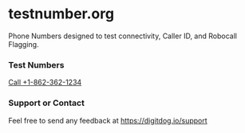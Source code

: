 # testnumber.org

Phone Numbers designed to test connectivity, Caller ID, and Robocall Flagging.

### Test Numbers

<a href="tel:+18623621234">Call +1-862-362-1234</a>

### Support or Contact

Feel free to send any feedback at https://digitdog.io/support
